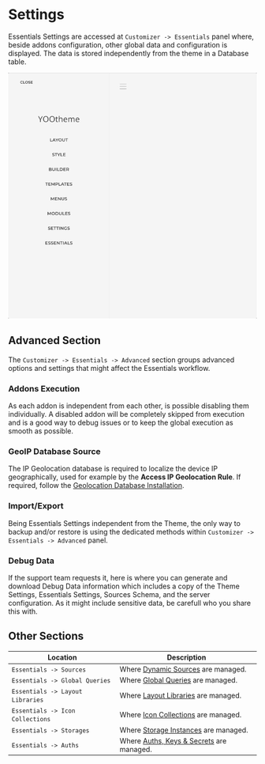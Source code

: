 # Settings

Essentials Settings are accessed at `Customizer -> Essentials` panel where, beside addons configuration, other global data and configuration is displayed. The data is stored independently from the theme in a Database table.

![Essentials Settings](./assets/essentials-settings.gif)

## Advanced Section

The `Customizer -> Essentials -> Advanced` section groups advanced options and settings that might affect the Essentials workflow.

### Addons Execution

As each addon is independent from each other, is possible disabling them individually. A disabled addon will be completely skipped from execution and is a good way to debug issues or to keep the global execution as smooth as possible.

### GeoIP Database Source

The IP Geolocation database is required to localize the device IP geographically, used for example by the **Access IP Geolocation Rule**. If required, follow the [Geolocation Database Installation](./geolocation).

### Import/Export

Being Essentials Settings independent from the Theme, the only way to backup and/or restore is using the dedicated methods within `Customizer -> Essentials -> Advanced` panel.

### Debug Data

If the support team requests it, here is where you can generate and download Debug Data information which includes a copy of the Theme Settings, Essentials Settings, Sources Schema, and the server configuration. As it might include sensitive data, be carefull who you share this with.

## Other Sections

| Location | Description |
| -------- | ----------- |
| `Essentials -> Sources` | Where [Dynamic Sources](./addons/sources/providers/) are managed. |
| `Essentials -> Global Queries` | Where [Global Queries](./addons/dynamic/global-queries) are managed. |
| `Essentials -> Layout Libraries` | Where [Layout Libraries](./addons/layouts/libraries-manager) are managed. |
| `Essentials -> Icon Collections` | Where [Icon Collections](./addons/icons/collections/) are managed. |
| `Essentials -> Storages` | Where [Storage Instances](./storage/) are managed. |
| `Essentials -> Auths` | Where [Auths, Keys & Secrets](./auth/) are managed. |
